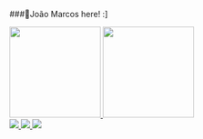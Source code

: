 ###👋João Marcos here! :]

<div>
  <a href="https://github.com/2jmcarvalho"/>
  <img height ="160em" src="https://github-readme-stats.vercel.app/api?username=2jmcarvalho&rank_icon=github&theme=dark"/>
  <img height ="160em" src="https://github-readme-stats.vercel.app/api/top-langs/?username=2jmcarvalho&layout=compact&theme=dark"/>
</div>

<div>
  <a href="https://www.instagram.com/jm.carv4lho/"/>
  <img height src="https://img.shields.io/badge/Instagram-E4405F?style=for-the-badge&logo=instagram&logoColor=white"/>  
  <a href="https://www.linkedin.com/in/joaom-s-carvalho/"/>
  <img height src="https://img.shields.io/badge/LinkedIn-0077B5?style=for-the-badge&logo=linkedin&logoColor=white"/>
  <a href="https://replit.com/@joaom_"/>
  <img height src="https://img.shields.io/badge/Replit-667881?style=for-the-badge&logo=replit&logoColor=orange"/>
</div>
<div>

</div>

<!--
**2jmcarvalho/2jmcarvalho** is a ✨ _special_ ✨ repository because its `README.md` (this file) appears on your GitHub profile.

Here are some ideas to get you started:

- 🔭 I’m currently working on ...
- 🌱 I’m currently learning ...
- 👯 I’m looking to collaborate on ...
- 🤔 I’m looking for help with ...
- 💬 Ask me about ...
- 📫 How to reach me: ...
- 😄 Pronouns: ...
- ⚡ Fun fact: ...
-->
